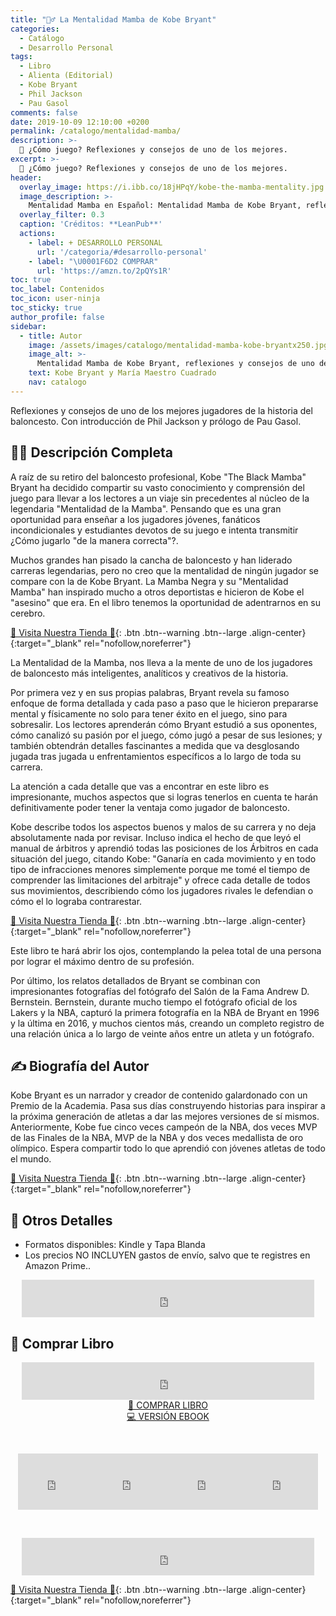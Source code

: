 ```yaml
---
title: "🤾‍♂️ La Mentalidad Mamba de Kobe Bryant"
categories:
  - Catálogo
  - Desarrollo Personal
tags:
  - Libro
  - Alienta (Editorial)
  - Kobe Bryant
  - Phil Jackson
  - Pau Gasol
comments: false
date: 2019-10-09 12:10:00 +0200
permalink: /catalogo/mentalidad-mamba/
description: >-
  🏀 ¿Cómo juego? Reflexiones y consejos de uno de los mejores.
excerpt: >-
  🏀 ¿Cómo juego? Reflexiones y consejos de uno de los mejores.
header:
  overlay_image: https://i.ibb.co/18jHPqY/kobe-the-mamba-mentality.jpg
  image_description: >-
    Mentalidad Mamba en Español: Mentalidad Mamba de Kobe Bryant, reflexiones y consejos de uno de los mejores jugadores de la historia del baloncesto | Ciberninjas
  overlay_filter: 0.3
  caption: 'Créditos: **LeanPub**'
  actions:
    - label: + DESARROLLO PERSONAL
      url: '/categoria/#desarrollo-personal'
    - label: "\U0001F6D2 COMPRAR"
      url: 'https://amzn.to/2pQYs1R'
toc: true
toc_label: Contenidos
toc_icon: user-ninja
toc_sticky: true
author_profile: false
sidebar:
  - title: Autor
    image: /assets/images/catalogo/mentalidad-mamba-kobe-bryantx250.jpg
    image_alt: >-
      Mentalidad Mamba de Kobe Bryant, reflexiones y consejos de uno de los mejores jugadores de la historia del baloncesto | Ciberninjas
    text: Kobe Bryant y María Maestro Cuadrado
    nav: catalogo
---
```


Reflexiones y consejos de uno de los mejores jugadores de la historia del baloncesto. Con introducción de Phil Jackson y prólogo de Pau Gasol.

## 🙋‍♀️ Descripci&oacute;n Completa

A raíz de su retiro del baloncesto profesional, Kobe "The Black Mamba" Bryant ha decidido compartir su vasto conocimiento y comprensión del juego para llevar a los lectores a un viaje sin precedentes al núcleo de la legendaria "Mentalidad de la Mamba". Pensando que es una gran oportunidad para enseñar a los jugadores jóvenes, fanáticos incondicionales y estudiantes devotos de su juego e intenta transmitir ¿Cómo jugarlo "de la manera correcta"?.

Muchos grandes han pisado la cancha de baloncesto y han liderado carreras legendarias, pero no creo que la mentalidad de ningún jugador se compare con la de Kobe Bryant. La Mamba Negra y su "Mentalidad Mamba" han inspirado mucho a otros deportistas e hicieron de Kobe el "asesino" que era. En el libro tenemos la oportunidad de adentrarnos en su cerebro.


<script async src="https://pagead2.googlesyndication.com/pagead/js/adsbygoogle.js"></script>
<ins class="adsbygoogle"
     style="display:block; text-align:center;"
     data-ad-layout="in-article"
     data-ad-format="fluid"
     data-ad-client="ca-pub-9630764103400456"
     data-ad-slot="3229974124"></ins>
<script>
     (adsbygoogle = window.adsbygoogle || []).push({});
</script>

[🎁 Visita Nuestra Tienda 🎁](https://www.amazon.es/shop/cibercursos){: .btn .btn--warning .btn--large .align-center}{:target="_blank" rel="nofollow,noreferrer"}

La Mentalidad de la Mamba, nos lleva a la mente de uno de los jugadores de baloncesto más inteligentes, analíticos y creativos de la historia.

Por primera vez y en sus propias palabras, Bryant revela su famoso enfoque de forma detallada y cada paso a paso que le hicieron prepararse mental y físicamente no solo para tener éxito en el juego, sino para sobresalir. Los lectores aprenderán cómo Bryant estudió a sus oponentes, cómo canalizó su pasión por el juego, cómo jugó a pesar de sus lesiones; y también obtendrán detalles fascinantes a medida que va desglosando jugada tras jugada u enfrentamientos específicos a lo largo de toda su carrera.

La atención a cada detalle que vas a encontrar en este libro es impresionante, muchos aspectos que si logras tenerlos en cuenta te harán definitivamente poder tener la ventaja como jugador de baloncesto.

Kobe describe todos los aspectos buenos y malos de su carrera y no deja absolutamente nada por revisar. Incluso indica el hecho de que leyó el manual de árbitros y aprendió todas las posiciones de los Árbitros en cada situación del juego, citando Kobe: "Ganaría en cada movimiento y en todo tipo de infracciones menores simplemente porque me tomé el tiempo de comprender las limitaciones del arbitraje" y ofrece cada detalle de todos sus movimientos, describiendo cómo los jugadores rivales le defendian o cómo el lo lograba contrarestar.

<script async src="https://pagead2.googlesyndication.com/pagead/js/adsbygoogle.js"></script>
<ins class="adsbygoogle"
     style="display:block; text-align:center;"
     data-ad-layout="in-article"
     data-ad-format="fluid"
     data-ad-client="ca-pub-9630764103400456"
     data-ad-slot="3229974124"></ins>
<script>
     (adsbygoogle = window.adsbygoogle || []).push({});
</script>

[🎁 Visita Nuestra Tienda 🎁](https://www.amazon.es/shop/cibercursos){: .btn .btn--warning .btn--large .align-center}{:target="_blank" rel="nofollow,noreferrer"}

Este libro te hará abrir los ojos, contemplando la pelea total de una persona por lograr el máximo dentro de su profesión.

Por último, los relatos detallados de Bryant se combinan con impresionantes fotografías del fotógrafo del Salón de la Fama Andrew D. Bernstein. Bernstein, durante mucho tiempo el fotógrafo oficial de los Lakers y la NBA, capturó la primera fotografía en la NBA de Bryant en 1996 y la última en 2016, y muchos cientos más, creando un completo registro de una relación única a lo largo de veinte años entre un atleta y un fotógrafo.

## ✍ Biograf&iacute;a del Autor

Kobe Bryant es un narrador y creador de contenido galardonado con un Premio de la Academia. Pasa sus días construyendo historias para inspirar a la próxima generación de atletas a dar las mejores versiones de sí mismos. Anteriormente, Kobe fue cinco veces campeón de la NBA, dos veces MVP de las Finales de la NBA, MVP de la NBA y dos veces medallista de oro olímpico. Espera compartir todo lo que aprendió con jóvenes atletas de todo el mundo.


<script async src="https://pagead2.googlesyndication.com/pagead/js/adsbygoogle.js"></script>
<ins class="adsbygoogle"
     style="display:block; text-align:center;"
     data-ad-layout="in-article"
     data-ad-format="fluid"
     data-ad-client="ca-pub-9630764103400456"
     data-ad-slot="3229974124"></ins>
<script>
     (adsbygoogle = window.adsbygoogle || []).push({});
</script>

[🎁 Visita Nuestra Tienda 🎁](https://www.amazon.es/shop/cibercursos){: .btn .btn--warning .btn--large .align-center}{:target="_blank" rel="nofollow,noreferrer"}

## 📝 Otros Detalles

* Formatos disponibles: Kindle y Tapa Blanda
* Los precios NO INCLUYEN gastos de env&iacute;o, salvo que te registres en Amazon Prime..

<center><iframe src="https://rcm-eu.amazon-adsystem.com/e/cm?o=30&amp;p=48&amp;l=ur1&amp;category=premium&amp;banner=1E7ZEBFW3E0G3W1WXZ82&amp;f=ifr&amp;linkID=36c6741f8667c2eb2286cb8ca0062ecb&amp;t=ciberninjas07-21&amp;tracking_id=ciberninjas07-21" width="468" height="60" scrolling="no" border="0" marginwidth="0" style="border:none;" frameborder="0"></iframe></center>

## 💖 Comprar Libro

<center><iframe src="https://rcm-eu.amazon-adsystem.com/e/cm?o=30&amp;p=13&amp;l=ur1&amp;category=gift_certificates&amp;banner=0YM2726C1ESR66Q7QG02&amp;f=ifr&amp;linkID=b74ea8b6b0434619f53785a367d3de3d&amp;t=ciberninjas07-21&amp;tracking_id=ciberninjas07-21" width="468" height="60" scrolling="no" border="0" marginwidth="0" style="border:none;" frameborder="0"></iframe></center>

<center><a class="btn btn--warning btn--large" title="Mentalidad Mamba de Kobe Bryant, reflexiones y consejos de uno de los mejores jugadores de la historia del baloncesto | Ciberninjas" href="https://amzn.to/2pQYs1R" target="_blank">📓 COMPRAR LIBRO</a></center>

<center><a class="btn btn--warning btn--large" title="Mentalidad Mamba de Kobe Bryant, reflexiones y consejos de uno de los mejores jugadores de la historia del baloncesto | Ciberninjas" href="https://amzn.to/2M0QGv9" target="_blank">💻 VERSI&Oacute;N EBOOK</a></center>

&nbsp;

<center><iframe src="https://rcm-eu.amazon-adsystem.com/e/cm?o=30&amp;p=20&amp;l=ur1&amp;category=kindle&amp;banner=0K8KMRM0NM2Y5A191Z02&amp;f=ifr&amp;linkID=211f5ada1acf9b558138a9115015fccc&amp;t=ciberninjas07-21&amp;tracking_id=ciberninjas07-21" width="120" height="90" scrolling="no" border="0" marginwidth="0" style="border:none;" frameborder="0"></iframe><iframe src="https://rcm-eu.amazon-adsystem.com/e/cm?o=30&amp;p=20&amp;l=ur1&amp;category=kindle&amp;banner=1MY6V4BGBKF24MPVQ382&amp;f=ifr&amp;linkID=bc72cdf8c85667d9cf8d99ac40b234cf&amp;t=ciberninjas07-21&amp;tracking_id=ciberninjas07-21" width="120" height="90" scrolling="no" border="0" marginwidth="0" style="border:none;" frameborder="0"></iframe><iframe src="https://rcm-eu.amazon-adsystem.com/e/cm?o=30&amp;p=20&amp;l=ur1&amp;category=fire_tablets&amp;banner=09F0X29YE5A28P2Z02G2&amp;f=ifr&amp;linkID=99987810c2d699e6b1a4becf63ee659b&amp;t=ciberninjas07-21&amp;tracking_id=ciberninjas07-21" width="120" height="90" scrolling="no" border="0" marginwidth="0" style="border:none;" frameborder="0"></iframe><iframe src="https://rcm-eu.amazon-adsystem.com/e/cm?o=30&amp;p=20&amp;l=ur1&amp;category=kindle_oasis&amp;banner=0NJNYNMJ9TB937AZFHG2&amp;f=ifr&amp;linkID=a42c1c2fd452f496c7105f18b28d8c61&amp;t=ciberninjas07-21&amp;tracking_id=ciberninjas07-21" width="120" height="90" scrolling="no" border="0" marginwidth="0" style="border:none;" frameborder="0"></iframe></center>

&nbsp;

<center><iframe src="https://rcm-eu.amazon-adsystem.com/e/cm?o=30&amp;p=13&amp;l=ur1&amp;category=kindlestore&amp;banner=0P95N768FCV2P0732CG2&amp;f=ifr&amp;linkID=75656190f347ab8c55ea09e0b6f57418&amp;t=ciberninjas07-21&amp;tracking_id=ciberninjas07-21" width="468" height="60" scrolling="no" border="0" marginwidth="0" style="border:none;" frameborder="0"></iframe></center>


<script async src="https://pagead2.googlesyndication.com/pagead/js/adsbygoogle.js"></script>
<ins class="adsbygoogle"
     style="display:block; text-align:center;"
     data-ad-layout="in-article"
     data-ad-format="fluid"
     data-ad-client="ca-pub-9630764103400456"
     data-ad-slot="3229974124"></ins>
<script>
     (adsbygoogle = window.adsbygoogle || []).push({});
</script>

[🎁 Visita Nuestra Tienda 🎁](https://www.amazon.es/shop/cibercursos){: .btn .btn--warning .btn--large .align-center}{:target="_blank" rel="nofollow,noreferrer"}